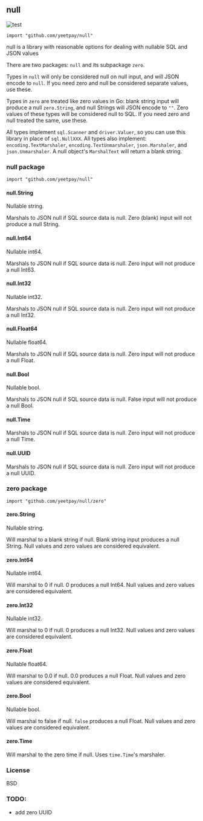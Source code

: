 ## null 

![test](https://github.com/yeetpay/null/workflows/test/badge.svg)


`import "github.com/yeetpay/null"`

null is a library with reasonable options for dealing with nullable SQL and JSON values

There are two packages: `null` and its subpackage `zero`. 

Types in `null` will only be considered null on null input, and will JSON encode to `null`. If you need zero and null be considered separate values, use these.

Types in `zero` are treated like zero values in Go: blank string input will produce a null `zero.String`, and null Strings will JSON encode to `""`. Zero values of these types will be considered null to SQL. If you need zero and null treated the same, use these.

All types implement `sql.Scanner` and `driver.Valuer`, so you can use this library in place of `sql.NullXXX`.
All types also implement: `encoding.TextMarshaler`, `encoding.TextUnmarshaler`, `json.Marshaler`, and `json.Unmarshaler`. A null object's `MarshalText` will return a blank string.

### null package

`import "github.com/yeetpay/null"`

#### null.String
Nullable string.

Marshals to JSON null if SQL source data is null. Zero (blank) input will not produce a null String.

#### null.Int64
Nullable int64. 

Marshals to JSON null if SQL source data is null. Zero input will not produce a null Int63.

#### null.Int32
Nullable int32. 

Marshals to JSON null if SQL source data is null. Zero input will not produce a null Int32.


#### null.Float64
Nullable float64. 

Marshals to JSON null if SQL source data is null. Zero input will not produce a null Float.

#### null.Bool
Nullable bool. 

Marshals to JSON null if SQL source data is null. False input will not produce a null Bool.

#### null.Time

Marshals to JSON null if SQL source data is null. Zero input will not produce a null Time.

#### null.UUID

Marshals to JSON null if SQL source data is null. Zero input will not produce a null UUID.


### zero package

`import "github.com/yeetpay/null/zero"`

#### zero.String
Nullable string.

Will marshal to a blank string if null. Blank string input produces a null String. Null values and zero values are considered equivalent.

#### zero.Int64
Nullable int64.

Will marshal to 0 if null. 0 produces a null Int64. Null values and zero values are considered equivalent. 

#### zero.Int32
Nullable int32.

Will marshal to 0 if null. 0 produces a null Int32. Null values and zero values are considered equivalent. 


#### zero.Float
Nullable float64.

Will marshal to 0.0 if null. 0.0 produces a null Float. Null values and zero values are considered equivalent. 

#### zero.Bool
Nullable bool.

Will marshal to false if null. `false` produces a null Float. Null values and zero values are considered equivalent.

#### zero.Time

Will marshal to the zero time if null. Uses `time.Time`'s marshaler.

### License
BSD

### TODO:
- add zero UUID

